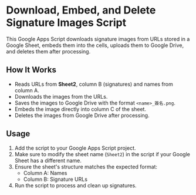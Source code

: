 # Download, Embed, and Delete Signature Images Script

This Google Apps Script downloads signature images from URLs stored in a Google Sheet, embeds them into the cells, uploads them to Google Drive, and deletes them after processing.

## How It Works
- Reads URLs from **Sheet2**, column B (signatures) and names from column A.
- Downloads the images from the URLs.
- Saves the images to Google Drive with the format `<name>_簽名.png`.
- Embeds the image directly into column C of the sheet.
- Deletes the images from Google Drive after processing.

## Usage
1. Add the script to your Google Apps Script project.
2. Make sure to modify the sheet name (`Sheet2`) in the script if your Google Sheet has a different name.
3. Ensure the sheet's structure matches the expected format:
   - Column A: Names
   - Column B: Signature URLs
4. Run the script to process and clean up signatures.
